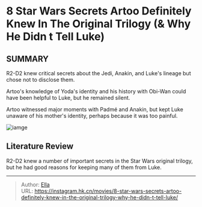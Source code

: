 # 8 Star Wars Secrets Artoo Definitely Knew In The Original Trilogy (&amp; Why He Didn t Tell Luke)


## SUMMARY 


 

R2-D2 knew critical secrets about the Jedi, Anakin, and Luke&#39;s lineage but chose not to disclose them.


Artoo&#39;s knowledge of Yoda&#39;s identity and his history with Obi-Wan could have been helpful to Luke, but he remained silent.


Artoo witnessed major moments with Padmé and Anakin, but kept Luke unaware of his mother&#39;s identity, perhaps because it was too painful.
            


![iamge](https://static1.srcdn.com/wordpress/wp-content/uploads/2023/06/star-wars-r2d2-luke-losing-hand.jpg)

## Literature Review
R2-D2 knew a number of important secrets in the Star Wars original trilogy, but he had good reasons for keeping many of them from Luke.









---

> Author: [Ella](https://instagram.hk.cn/)  
> URL: https://instagram.hk.cn/movies/8-star-wars-secrets-artoo-definitely-knew-in-the-original-trilogy-why-he-didn-t-tell-luke/  

